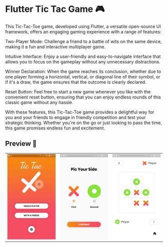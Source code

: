 # Flutter Tic Tac Game 🎮 

This Tic-Tac-Toe game, developed using Flutter, a versatile open-source UI framework, offers an engaging gaming experience with a range of features:

Two-Player Mode: Challenge a friend to a battle of wits on the same device, making it a fun and interactive multiplayer game.

Intuitive Interface: Enjoy a user-friendly and easy-to-navigate interface that allows you to focus on the gameplay without any unnecessary distractions.

Winner Declaration: When the game reaches its conclusion, whether due to one player forming a horizontal, vertical, or diagonal line of their symbol, or if it's a draw, the game ensures that the outcome is clearly declared.

Reset Button: Feel free to start a new game whenever you like with the convenient reset button, ensuring that you can enjoy endless rounds of this classic game without any hassle.

With these features, this Tic-Tac-Toe game provides a delightful way for you and your friends to engage in friendly competition and test your strategic thinking. Whether you're on the go or just looking to pass the time, this game promises endless fun and excitement.
## Preview 📸
|                                           |                                           |                                           |
| ----------------------------------------- | ----------------------------------------- | ----------------------------------------- |
| <img src="screenshots/1.jpg" width="400"> | <img src="screenshots/2.jpg" width="400"> | <img src="screenshots/3.jpg" width="400"> |


